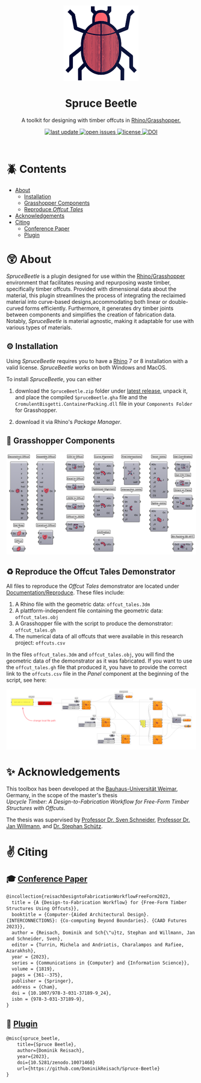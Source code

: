 <!-- Header -->
<div align="center">

  <img src="Resources/imgs/SpruceBeetleIcon.png" alt="logo" width="200" height="auto" />
  <h1>Spruce Beetle</h1>
  
  <p>
    A toolkit for designing with timber offcuts in <a href="https://www.rhino3d.com">Rhino/Grasshopper.</a>
  </p>
  
<!-- Badges -->
<p>
  <a href="https://github.com/DominikReisach/Spruce-Beetle/commits/main">
    <img src="https://img.shields.io/github/last-commit/DominikReisach/Spruce-Beetle" alt="last update" />
  </a>
  <a href="https://github.com/DominikReisach/Spruce-Beetle/issues/">
    <img src="https://img.shields.io/github/issues/DominikReisach/Spruce-Beetle" alt="open issues" />
  </a>
  <a href="https://github.com/DominikReisach/Spruce-Beetle/blob/master/LICENSE">
    <img src="https://img.shields.io/github/license/DominikReisach/Spruce-Beetle.svg" alt="license" />
  </a>
  <a href="https://zenodo.org/badge/latestdoi/454536126">
    <img src="https://zenodo.org/badge/454536126.svg" alt="DOI" />
  </a>
</p>
</div>

<br />

<!-- ToC -->
# :beetle: Contents

- [About](#astonished-about)
  * [Installation](#gear-installation)  
  * [Grasshopper Components](#cricket-grasshopper-components)  
  * [Reproduce *Offcut Tales*](#recycle-reproduce-the-offcut-tales-demonstrator)
- [Acknowledgements](#sparkles-acknowledgements)
- [Citing](#v-citing)
    * [Conference Paper](#mortar_board-conference-paper)
    * [Plugin](#space_invader-plugin)

# :astonished: About

*SpruceBeetle* is a plugin designed for use within the [Rhino/Grasshopper](https://www.rhino3d.com) environment that facilitates reusing and repurposing waste timber, specifically timber offcuts. Provided with dimensional data about the material, this plugin streamlines the process of integrating the reclaimed material into curve-based designs,accommodating both linear or double-curved forms efficiently. Furthermore, it generates dry timber joints between components and simplifies the creation of fabrication data. Notably, *SpruceBeetle* is material agnostic, making it adaptable for use with various types of materials.

## :gear: Installation

Using *SpruceBeetle* requires you to have a [Rhino](https://www.rhino3d.com) 7 or 8 installation with a valid license. *SpruceBeetle* works on both Windows and MacOS.

To install *SpruceBeetle*, you can either

1. download the `SpruceBeetle.zip` folder under [latest release](https://github.com/dominikreisach/Spruce-Beetle/releases/), unpack it, and place the compiled `SpruceBeetle.gha` file and the `CromulentBisgetti.ContainerPacking.dll` file in your `Components Folder` for Grasshopper.

2. download it via Rhino's *Package Manager*.

## :cricket: Grasshopper Components
<img src=https://github.com/DominikReisach/Spruce-Beetle/blob/main/Resources/imgs/sb_components.png>

## :recycle: Reproduce the Offcut Tales Demonstrator

All files to reproduce the *Offcut Tales* demonstrator are located under [Documentation/Reproduce](https://github.com/dominikreisach/Spruce-Beetle/tree/main/Documentation/Reproduce). These files include:

1. A Rhino file with the geometric data: `offcut_tales.3dm`
2. A plattform-independent file containing the geometric data: `offcut_tales.obj`
3. A Grasshopper file with the script to produce the demonstrator: `offcut_tales.gh`
4. The numerical data of all offcuts that were available in this research project: `offcuts.csv`

In the files `offcut_tales.3dm` and `offcut_tales.obj`, you will find the geometric data of the demonstrator as it was fabricated. If you want to use the `offcut_tales.gh` file that produced it, you have to provide the correct link to the `offcuts.csv` file in the *Panel* component at the beginning of the script, see here:

<div align="center">
  <img src="Documentation/Reproduce/offcut_tales.png" alt="Screenshot of a Grasshopper canvas" />
</div>

# :sparkles: Acknowledgements
This toolbox has been developed at the [Bauhaus-Universität Weimar](https://www.uni-weimar.de/en), Germany, in the scope of the master's thesis
<br><i>Upcycle Timber: A Design-to-Fabrication Workflow for Free-Form Timber Structures with Offcuts</i>.

The thesis was supervised by [Professor Dr. Sven Schneider](https://www.uni-weimar.de/de/architektur-und-urbanistik/professuren/infar), [Professor Dr. Jan Willmann](https://www.uni-weimar.de/en/art-and-design/chairs/theory-and-history-of-design/), and [Dr. Stephan Schütz](https://www.strukturstudio.de/).

# :v: Citing 
## :mortar_board: [Conference Paper](https://doi.org/10.1007/978-3-031-37189-9_24)
```
@incollection{reisachDesigntoFabricationWorkflowFreeForm2023,
  title = {A {Design-to-Fabrication Workflow} for {Free-Form Timber Structures Using Offcuts}},
  booktitle = {Computer-{Aided Architectural Design}. {INTERCONNECTIONS}: {Co-computing Beyond Boundaries}. {CAAD Futures 2023}},
  author = {Reisach, Dominik and Sch{\"u}tz, Stephan and Willmann, Jan and Schneider, Sven},
  editor = {Turrin, Michela and Andriotis, Charalampos and Rafiee, Azarakhsh},
  year = {2023},
  series = {Communications in {Computer} and {Information Science}},
  volume = {1819},
  pages = {361--375},
  publisher = {Springer},
  address = {Cham},
  doi = {10.1007/978-3-031-37189-9_24},
  isbn = {978-3-031-37189-9},
}
```

## :space_invader: [Plugin](https://doi.org/10.5281/zenodo.10071468)
```
@misc{spruce_beetle,
    title={Spruce Beetle},
    author={Dominik Reisach},
    year={2023},
    doi={10.5281/zenodo.10071468}
    url={https://github.com/DominikReisach/Spruce-Beetle}
}
```
